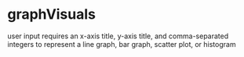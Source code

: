 # graphVisuals
user input requires an x-axis title, y-axis title, and comma-separated integers to represent a line graph, bar graph, scatter plot, or histogram
